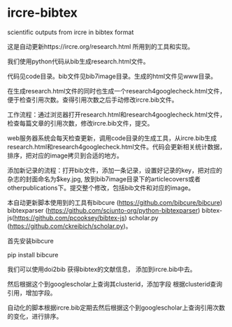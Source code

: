 # ircre-bibtex
scientific outputs from ircre in bibtex format

这是自动更新https://ircre.org/research.html 所用到的工具和实现。

我们使用python代码从bib生成research.html文件。

代码见code目录。bib文件见bib7image目录。生成的html文件见www目录。

在生成research.html文件的同时也生成一个research4googlecheck.html文件，便于检查引用次数。查得引用次数之后手动修改ircre.bib文件。

工作流程：通过浏览器打开research.html和research4googlecheck.html文件，检查每篇文章的引用次数，修改ircre.bib文件，提交。

web服务器系统会每天检查更新，调用code目录的生成工具，从ircre.bib生成research.html和research4googlecheck.html文件。代码会更新相关统计数据，排序，把对应的image拷贝到合适的地方。

添加新记录的流程：打开bib文件，添加一条记录，设置好记录的key，把对应的杂志的封面命名为$key.jpg, 放到bib7image目录下的articlecovers或者otherpublications下。提交整个修改，包括bib文件和对应的image。



本自动更新脚本使用到的工具有bibcure (https://github.com/bibcure/bibcure)
bibtexparser (https://github.com/sciunto-org/python-bibtexparser) bibtex-js(https://github.com/pcooksey/bibtex-js)
scholar.py (https://github.com/ckreibich/scholar.py)。

首先安装bibcure

pip install bibcure

我们可以使用doi2bib 获得bibtex的文献信息，
添加到ircre.bib中去。

然后根据这个到googlescholar上查询其clusterid，添加字段
根据clusterid查询引用，增加字段。

自动化的脚本根据ircre.bib定期去然后根据这个到googlescholar上查询引用次数的变化，进行排序。



